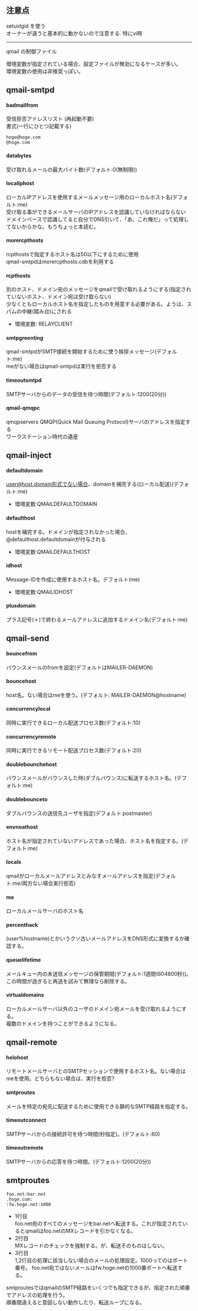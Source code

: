## 注意点  

setuidgid を使う  
オーナーが違うと基本的に動かないので注意する. 特にvi時

---

qmail の制御ファイル


環境変数が指定されている場合、設定ファイルが無効になるケースが多い。  
環境変数の使用は非推奨っぽい。


## qmail-smtpd
#### badmailfrom  
受信拒否アドレスリスト (再起動不要)  
書式(一行にひとつ記載する)  

```   
hoge@hoge.com
@hoge.com
```

#### databytes
受け取れるメールの最大バイト数(デフォルト:0(無制限))

#### localiphost
ローカルIPアドレスを使用するメールメッセージ用のローカルホスト名(デフォルト:me)  
受け取る事ができるメールサーバのIPアドレスを認識していなければならない  
  ドメインベースで認識してると自分でDNS引いて、「あ、これ俺だ」って処理してないからかな。もうちょっと本読む。

#### morercpthosts
rcpthostsで指定するホスト名は50以下にするために使用  
qmail-smtpdはmorercpthosts.cdbを利用する

#### rcpthosts
別のホスト、ドメイン宛のメッセージをqmailで受け取れるようにする(指定されていないホスト、ドメイン宛は受け取らない)  
少なくともローカルホスト名を指定したものを用意する必要がある。ようは、スパムの中継(踏み台)にされる  
* 環境変数: RELAYCLIENT

#### smtpgreenting
qmail-smtpdがSMTP接続を開始するために使う挨拶メッセージ(デフォルト:me)  
meがない場合はqmail-smtpdは実行を拒否する  

#### timeoutsmtpd
SMTPサーバからのデータの受信を待つ時間(デフォルト:1200(20分))

#### qmail-qmqpc
qmqpservers  QMQP(Quick Mail Queuing Protocol)サーバのアドレスを指定する  
ワークステーション時代の遺産

## qmail-inject
#### defaultdomain
user@host.domain形式でない場合、domainを補完する(ローカル配送)(デフォルト:me)  
* 環境変数:QMAILDEFAULTDOMAIN

#### defaulthost
hostを補完する。ドメインが指定されなかった場合、@defaulthost.defaultdomainが付与される  
* 環境変数:QMAILDEFAULTHOST

#### idhost
Message-IDを作成に使用するホスト名。デフォルト(me)  
* 環境変数:QMAILIDHOST


#### plusdomain
プラス記号(＋)で終わるメールアドレスに追加するドメイン名(デフォルト:me)

## qmail-send
#### bouncefrom
バウンスメールのfromを設定(デフォルトはMAILER-DAEMON)

#### bouncehost
host名。ない場合はmeを使う。(デフォルト: MAILER-DAEMON@hostname)

#### concurrencylocal
同時に実行できるローカル配送プロセス数(デフォルト:10)

#### concurrencyremote
同時に実行できるリモート配送プロセス数(デフォルト:20)

#### doublebounchehost
バウンスメールがバウンスした時(ダブルバウンス)に転送するホスト名。(デフォルト:me)

#### doublebounceto
ダブルバウンスの送信先ユーザを指定(デフォルト:postmaster)

#### envnoathost
ホスト名が指定されていないアドレスであった場合、ホスト名を指定する。(デフォルト:me)

#### locals
qmailがローカルメールアドレスとみなすメールアドレスを指定(デフォルト:me/両方ない場合実行拒否)

#### me
ローカルメールサーバのホスト名

#### percenthack
(user%hostname)とかいうクソ古いメールアドレスをDNS形式に変換するか確認する。

#### queuelifetime
メールキュー内の未送信メッセージの保管期間(デフォルト:1週間(604800秒))。  
この時間が過ぎると再送を試みて無理なら削除する。

#### virtualdomains
ローカルメールサーバ以外のユーザのドメイン宛メールを受け取れるようにする。  
複数のドメインを持つことができるようになる。

## qmail-remote
#### helohost
リモートメールサーバとのSMTPセッションで使用するホスト名。ない場合はmeを使用。どちらもない場合は、実行を拒否?

#### smtproutes
メールを特定の宛先に配送するために使用できる静的なSMTP経路を指定する。

#### timeoutconnect
SMTPサーバからの接続許可を待つ時間(秒指定)。(デフォルト:60)

#### timeoutremote
SMTPサーバからの応答を待つ時間。(デフォルト:1200(20分))



## smtproutes

```
foo.net:bar.net
.hoge.com:
:fw.hoge.net:1000
```

* 1行目  
  foo.net宛のすべてのメッセージをbar.netへ転送する。これが指定されているとqmailはfoo.netのMXレコードを引かなくなる。
* 2行目  
  MXレコードのチェックを強制する。が、転送そのものはしない。
* 3行目  
  1,2行目の処理に該当しない場合のメールの処理設定。1000ってのはポート番号。
  foo.net宛ではないメールはfw.hoge.netの1000番ポートへ転送する。


smtproutesではqmailのSMTP経路をいくつでも指定できるが、指定された順番でアドレスの処理を行う。  
順番間違えると意図しない動作したり、転送ループになる。
